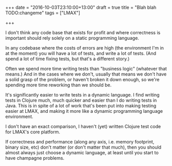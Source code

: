 +++
date = "2016-10-03T23:10:00+13:00"
draft = true
title = "Blah blah TODO:changeme"
tags = ["LMAX"]

+++

I don't think any code base that exists for profit and where correctness is
important should rely solely on a static programming language.

In any codebase where the costs of errors are high (the environment I'm in at
the moment) you will have a lot of tests, and write a lot of tests.
(And spend a lot of time fixing tests, but that's a different story.)

Often we spend more time writing tests than "business logic" (whatever that means.)
And in the cases where we don't, usually that means we don't have a solid grasp
of the problem, or haven't broken it down enough, so we're spending more time
reworking than we should be.

It's significantly easier to write tests in a dynamic language.
I find writing tests in Clojure much, much quicker and easier than I do writing
tests in Java. This is in spite of a lot of work that's been put into making
testing easier at LMAX, and making it more like a dynamic programming language
environment.

I don't have an exact comparison, I haven't (yet) written Clojure test code for
LMAX's core platform.

If correctness and performance (along any axis, i.e. memory footprint, binary size, etc) don't
matter (or don't matter that much), then you should almost always just choose a
dynamic language, at least until you start to have champagne problems.

